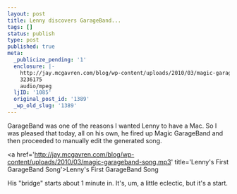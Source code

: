 ```yaml
---
layout: post
title: Lenny discovers GarageBand...
tags: []
status: publish
type: post
published: true
meta:
  _publicize_pending: '1'
  enclosure: |-
    http://jay.mcgavren.com/blog/wp-content/uploads/2010/03/magic-garageband-song.mp3
    3236175
    audio/mpeg
  ljID: '1085'
  original_post_id: '1389'
  _wp_old_slug: '1389'
---
```

GarageBand was one of the reasons I wanted Lenny to have a Mac.  So I was pleased that today, all on his own, he fired up Magic GarageBand and then proceeded to manually edit the generated song.

<a href='http://jay.mcgavren.com/blog/wp-content/uploads/2010/03/magic-garageband-song.mp3' title='Lenny's First GarageBand Song'>Lenny's First GarageBand Song</a>

His "bridge" starts about 1 minute in.  It's, um, a little eclectic, but it's a start.
